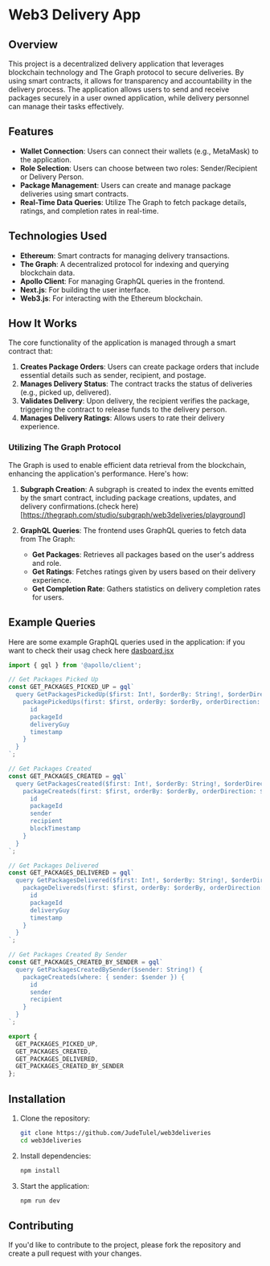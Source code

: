# Web3 Delivery App

## Overview

This project is a decentralized delivery application that leverages blockchain technology and The Graph protocol to secure deliveries. By using smart contracts, it allows for transparency and accountability in the delivery process. The application allows users to send and receive packages securely in a user owned application, while delivery personnel can manage their tasks effectively.

## Features

- **Wallet Connection**: Users can connect their wallets (e.g., MetaMask) to the application.
- **Role Selection**: Users can choose between two roles: Sender/Recipient or Delivery Person.
- **Package Management**: Users can create and manage package deliveries using smart contracts.
- **Real-Time Data Queries**: Utilize The Graph to fetch package details, ratings, and completion rates in real-time.

## Technologies Used

- **Ethereum**: Smart contracts for managing delivery transactions.
- **The Graph**: A decentralized protocol for indexing and querying blockchain data.
- **Apollo Client**: For managing GraphQL queries in the frontend.
- **Next.js**: For building the user interface.
- **Web3.js**: For interacting with the Ethereum blockchain.

## How It Works

The core functionality of the application is managed through a smart contract that:

1. **Creates Package Orders**: Users can create package orders that include essential details such as sender, recipient, and postage.
2. **Manages Delivery Status**: The contract tracks the status of deliveries (e.g., picked up, delivered).
3. **Validates Delivery**: Upon delivery, the recipient verifies the package, triggering the contract to release funds to the delivery person.
4. **Manages Delivery Ratings**: Allows users to rate their delivery experience.

### Utilizing The Graph Protocol

The Graph is used to enable efficient data retrieval from the blockchain, enhancing the application's performance. Here's how:

1. **Subgraph Creation**: A subgraph is created to index the events emitted by the smart contract, including package creations, updates, and delivery confirmations.(check here)[https://thegraph.com/studio/subgraph/web3deliveries/playground]
   
3. **GraphQL Queries**: The frontend uses GraphQL queries to fetch data from The Graph:
   - **Get Packages**: Retrieves all packages based on the user's address and role.
   - **Get Ratings**: Fetches ratings given by users based on their delivery experience.
   - **Get Completion Rate**: Gathers statistics on delivery completion rates for users.

## Example Queries

Here are some example GraphQL queries used in the application: 
if you want to check their usag check here [dasboard.jsx](https://github.com/JudeTulel/web3deliveries/blob/main/src/components/dashboard.jsx) 

```javascript
import { gql } from '@apollo/client';

// Get Packages Picked Up
const GET_PACKAGES_PICKED_UP = gql`
  query GetPackagesPickedUp($first: Int!, $orderBy: String!, $orderDirection: String!) {
    packagePickedUps(first: $first, orderBy: $orderBy, orderDirection: $orderDirection) {
      id
      packageId
      deliveryGuy
      timestamp
    }
  }
`;

// Get Packages Created
const GET_PACKAGES_CREATED = gql`
  query GetPackagesCreated($first: Int!, $orderBy: String!, $orderDirection: String!) {
    packageCreateds(first: $first, orderBy: $orderBy, orderDirection: $orderDirection) {
      id
      packageId
      sender
      recipient
      blockTimestamp
    }
  }
`;

// Get Packages Delivered
const GET_PACKAGES_DELIVERED = gql`
  query GetPackagesDelivered($first: Int!, $orderBy: String!, $orderDirection: String!) {
    packageDelivereds(first: $first, orderBy: $orderBy, orderDirection: $orderDirection) {
      id
      packageId
      deliveryGuy
      timestamp
    }
  }
`;

// Get Packages Created By Sender
const GET_PACKAGES_CREATED_BY_SENDER = gql`
  query GetPackagesCreatedBySender($sender: String!) {
    packageCreateds(where: { sender: $sender }) {
      id
      sender
      recipient
    }
  }
`;

export { 
  GET_PACKAGES_PICKED_UP, 
  GET_PACKAGES_CREATED, 
  GET_PACKAGES_DELIVERED, 
  GET_PACKAGES_CREATED_BY_SENDER 
};
```

## Installation

1. Clone the repository:

   ```bash
   git clone https://github.com/JudeTulel/web3deliveries
   cd web3deliveries
   ```

2. Install dependencies:

   ```bash
   npm install
   ```

3. Start the application:

   ```bash
   npm run dev
   ```

## Contributing

If you'd like to contribute to the project, please fork the repository and create a pull request with your changes.
